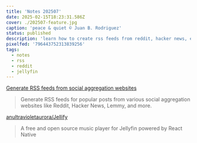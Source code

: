 ```yaml
---
title: 'Notes 202507'
date: 2025-02-15T18:23:31.586Z
cover: ./202507-feature.jpg
caption: 'peace & quiet © Juan B. Rodriguez'
status: published
description: 'learn how to create rss feeds from reddit, hacker news, et. al'
pixelfed: '796443752313839256'
tags:
  - notes
  - rss
  - reddit
  - jellyfin
---
```


[Generate RSS feeds from social aggregation websites](https://github.com/johnwarne/upvote-rss)

> Generate RSS feeds for popular posts from various social aggregation websites like Reddit, Hacker News, Lemmy, and more.

[anultravioletaurora/Jellify](https://github.com/anultravioletaurora/Jellify)

> A free and open source music player for Jellyfin powered by React Native

